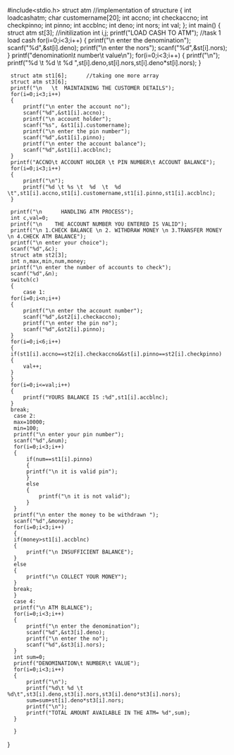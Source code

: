 #include<stdio.h>
struct atm           //implementation of structure
{
    int loadcashatm;
    char customername[20];
    int accno;
    int checkaccno;
    int checkpinno;
    int pinno;
    int accblnc;
    int deno;
    int nors;
    int val;
};
int main()
{
    struct atm st[3];             //initilization
    int i,j;
    printf("LOAD CASH TO ATM");   //task 1 load cash
    for(i=0;i<3;i++)
    {
        printf("\n enter the denomination");
        scanf("%d",&st[i].deno);
        printf("\n enter the nors");
        scanf("%d",&st[i].nors);
    }
    printf("denomination\t number\t value\n");
    for(i=0;i<3;i++)
    {
         printf("\n");
        printf("%d \t  %d \t   %d ",st[i].deno,st[i].nors,st[i].deno*st[i].nors);
    }
      
     struct atm st1[6];      //taking one more array
     struct atm st3[6];  
     printf("\n   \t  MAINTAINING THE CUSTOMER DETAILS");
     for(i=0;i<3;i++)
     {
         printf("\n enter the account no");
         scanf("%d",&st1[i].accno);
         printf("\n account holder");
         scanf("%s", &st1[i].customername);
         printf("\n enter the pin number");
         scanf("%d",&st1[i].pinno);
         printf("\n enter the account balance");
         scanf("%d",&st1[i].accblnc);
     }
     printf("ACCNO\t ACCOUNT HOLDER \t PIN NUMBER\t ACCOUNT BALANCE");
     for(i=0;i<3;i++)
     {
         printf("\n");
         printf("%d \t %s \t  %d  \t  %d  \t",st1[i].accno,st1[i].customername,st1[i].pinno,st1[i].accblnc);
     }
     
     printf("\n      HANDLING ATM PROCESS");
     int c,val=0;
     printf("\n    THE ACCOUNT NUMBER YOU ENTERED IS VALID");
     printf("\n 1.CHECK BALANCE \n 2. WITHDRAW MONEY \n 3.TRANSFER MONEY \n 4.CHECK ATM BALANCE");
     printf("\n enter your choice");
     scanf("%d",&c);
     struct atm st2[3];
     int n,max,min,num,money;
     printf("\n enter the number of accounts to check");
     scanf("%d",&n);
     switch(c)
     {
         case 1:
     for(i=0;i<n;i++)
     {
         printf("\n enter the account number");
         scanf("%d",&st2[i].checkaccno);
         printf("\n enter the pin no");
         scanf("%d",&st2[i].pinno);
     }
     for(i=0;i<6;i++)
     {
     if(st1[i].accno==st2[i].checkaccno&&st[i].pinno==st2[i].checkpinno)
     {
         val++;
     }
     }
     for(i=0;i<=val;i++)
     {
         printf("YOURS BALANCE IS :%d",st1[i].accblnc);
     }
     break;
      case 2:
      max=10000;
      min=100;
      printf("\n enter your pin number");
      scanf("%d",&num);
      for(i=0;i<3;i++)
      {
          if(num==st1[i].pinno)
          {
          printf("\n it is valid pin");
          }
          else
          {
              printf("\n it is not valid");
          }
      }
      printf("\n enter the money to be withdrawn ");
      scanf("%d",&money);
      for(i=0;i<3;i++)
      {
      if(money>st1[i].accblnc)
      {
          printf("\n INSUFFICIENT BALANCE");
      }
      else
      {
          printf("\n COLLECT YOUR MONEY");
      }
      break;
      }
      case 4:
      printf("\n ATM BLALNCE");
      for(i=0;i<3;i++)
      {
          printf("\n enter the denomination");
          scanf("%d",&st3[i].deno);
          printf("\n enter the no");
          scanf("%d",&st3[i].nors);
      }
      int sum=0;
      printf("DENOMINATION\t NUMBER\t VALUE");
      for(i=0;i<3;i++)
      {
          printf("\n");
          printf("%d\t %d \t %d\t",st3[i].deno,st3[i].nors,st3[i].deno*st3[i].nors);
          sum=sum+st[i].deno*st3[i].nors;
          printf("\n");
          printf("TOTAL AMOUNT AVAILABLE IN THE ATM= %d",sum);
      }
     
      }
}

